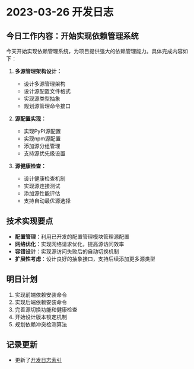# 2023-03-26 开发日志

## 今日工作内容：开始实现依赖管理系统

今天开始实现依赖管理系统，为项目提供强大的依赖管理能力。具体完成内容如下：

1. **多源管理架构设计：**
   - 设计多源管理架构
   - 设计源配置文件格式
   - 实现源类型抽象
   - 规划源管理命令接口

2. **源配置实现：**
   - 实现PyPI源配置
   - 实现npm源配置
   - 添加源分组管理
   - 支持源优先级设置

3. **源健康检查：**
   - 设计健康检查机制
   - 实现源连接测试
   - 添加源性能评估
   - 支持自动最优源选择

## 技术实现要点

- **配置管理**：利用已开发的配置管理模块管理源配置
- **网络优化**：实现网络请求优化，提高源访问效率
- **容错设计**：实现源访问失败后的自动切换机制
- **扩展性考虑**：设计良好的抽象接口，支持后续添加更多源类型

## 明日计划

1. 实现前端依赖安装命令
2. 实现后端依赖安装命令
3. 完善源切换功能和健康检查
4. 开始设计版本锁定机制
5. 规划依赖冲突检测算法

## 记录更新

- 更新了[开发日志索引](./日志索引.md) 